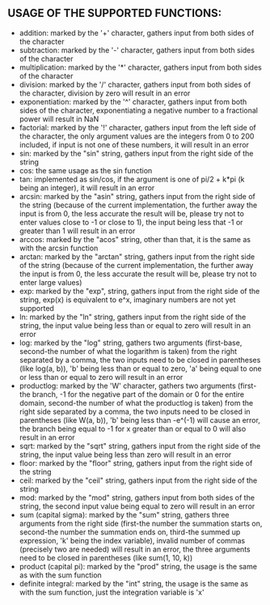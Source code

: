 ## USAGE OF THE SUPPORTED FUNCTIONS:
* addition: marked by the '+' character, gathers input from both sides of the character
* subtraction: marked by the '-' character, gathers input from both sides of the character
* multiplication: marked by the '*' character, gathers input from both sides of the character
* division: marked by the '/' character, gathers input from both sides of the character, division by zero will result in an error
* exponentiation: marked by the '^' character, gathers input from both sides of the character, exponentiating a negative number to a fractional power will result in NaN
* factorial: marked by the '!' character, gathers input from the left side of the character, the only argument values are the integers from 0 to 200 included, if input is not one of these numbers, it will result in an error
* sin: marked by the "sin" string, gathers input from the right side of the string
* cos: the same usage as the sin function
* tan: implemented as sin/cos, if the argument is one of pi/2 + k*pi (k being an integer), it will result in an error
* arcsin: marked by the "asin" string, gathers input from the right side of the string (because of the current implementation, the further away the input is from 0, the less accurate the result will be, please try not to enter values close to -1 or close to 1), the input being less that -1 or greater than 1 will result in an error
* arccos: marked by the "acos" string, other than that, it is the same as with the arcsin function
* arctan: marked by the "arctan" string, gathers input from the right side of the string (because of the current implementation, the further away the input is from 0, the less accurate the result will be, please try not to enter large values)
* exp: marked by the "exp", string, gathers input from the right side of the string, exp(x) is equivalent to e^x, imaginary numbers are not yet supported
* ln: marked by the "ln" string, gathers input from the right side of the string, the input value being less than or equal to zero will result in an error
* log: marked by the "log" string, gathers two arguments (first-base, second-the number of what the logarithm is taken) from the right separated by a comma, the two inputs need to be closed in parentheses (like log(a, b)), 'b' being less than or equal to zero, 'a' being equal to one or less than or equal to zero will result in an error
* productlog: marked by the 'W' character, gathers two arguments (first-the branch, -1 for the negative part of the domain or 0 for the entire domain, second-the number of what the productlog is taken) from the right side separated by a comma, the two inputs need to be closed in parentheses (like W(a, b)), 'b' being less than -e^(-1) will cause an error, the branch being equal to -1 for x greater than or equal to 0 will also result in an error
* sqrt: marked by the "sqrt" string, gathers input from the right side of the string, the input value being less than zero will result in an error
* floor: marked by the "floor" string, gathers input from the right side of the string
* ceil: marked by the "ceil" string, gathers input from the right side of the string
* mod: marked by the "mod" string, gathers input from both sides of the string, the second input value being equal to zero will result in an error
* sum (capital sigma): marked by the "sum" string, gathers three arguments from the right side (first-the number the summation starts on, second-the number the summation ends on, third-the summed up expression, 'k' being the index variable), invalid number of commas (precisely two are needed) will result in an error, the three arguments need to be closed in parentheses (like sum(1, 10, k))
* product (capital pi): marked by the "prod" string, the usage is the same as with the sum function
* definite integral: marked by the "int" string, the usage is the same as with the sum function, just the integration variable is 'x'
